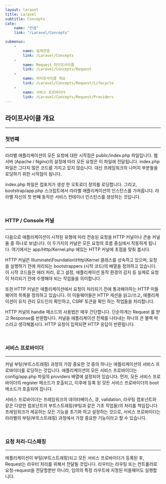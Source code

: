 ```yaml
---
layout: laravel
title: Laravel
subtitle: Concepts
cate:
    name: "컨셉"
    link: "/Laravel/Concepts"

submenus:
    -
        name: 설계컨셉
        link: /Laravel/Concepts
    -
        name: Request 라이프사이클
        link: /Laravel/Concepts/Request
    -
        name: 라이프사이클 개요
        link: /Laravel/Concepts/Request/Lifecycle
    -
        name: 서비스 프로바이더
        link: /Laravel/Concepts/Request/Providers
---
```


## 라이프사이클 개요
---

### 첫번째
---

라라벨 애플리케이션의 모든 요청에 대한 시작점은 public/index.php 파일입니다. 웹서버 (Apache / Nginx)의 설정에 따라 모든 요청은 이 파일에 전달됩니다. index.php 파일은 그다지 많은 코드를 가지고 있지 않습니다. 대신 프레임워크의 나머지 부분들을 로딩하기 위한 시작점이 됩니다.

index.php 파일은 컴포저가 생성 한 오토로더 정의를 로딩합니다. 그리고, bootstrap/app.php 스크립트에서 라라벨 애플리케이션의 인스턴스를 가져옵니다. 라라벨 자신의 첫 번째 동작은 서비스 컨테이너 인스턴스를 생성하는 것입니다.

<br>

### HTTP / Console 커널
---

다음으로 애플리케이션이 시작된 유형에 따라 전송된 요청을 HTTP 커널이나 콘솔 커널 둘 중 하나로 보냅니다. 이 두가지의 커널은 모든 요청의 흐름 중심에서 작동하게 됩니다. 여기에서는 app/Http/Kernel.php 에있는 HTTP 커널에 초점을 맞춰 봅시다.

HTTP 커널은 Illuminate\Foundation\Http\Kernel 클래스를 상속하고 있으며, 요청을 실행하기 전에 처리되는 bootstrappers (시작 코드)의 배열을 정의하고 있습니다. 이 시작 코드들은 에러 처리, 로그 설정, 애플리케이션 동작 환경의 감지 등 실제로 요청이 처리되기 전에 수행해야 되는 작업들을 의미합니다.

또한 HTTP 커널은 애플리케이션에서 요청이 처리되기 전에 통과해야하는 HTTP 미들웨어의 목록을 정의하고 있습니다. 이 미들웨어들은 HTTP 세션을 읽고/쓰고, 애플리케이션이 유지 관리 모드인지 확인하고, CSRF 토큰을 확인 하는 작업들을 처리합니다.

HTTP 커널의 handle 메소드의 사용법은 매우 간단합니다. 단순하게는 Request 를 받고 Response를 반환합니다. 커널을 애플리케이션 전체를 나타내는 하나의 큰 블랙 박스라고 생각해봅시다. HTTP 요청이 입력되면 HTTP 응답이 반환됩니다.

<br>

### 서비스 프로바이더
---

커널 부팅(부트스트래핑) 과정의 가장 중요한 것 중의 하나는 애플리케이션의 서비스 프로바이더를 로딩하는 것입니다. 애플리케이션의 모든 서비스 프로바이더는 config/app.php 파일의 providers 배열에 설정되어 있습니다. 먼저, 모든 서비스 프로바이더의 register 메소드가 호출되고, 이후에 등록 된 모든 서비스 프로바이더의 boot 메소드가 호출되어 집니다.

서비스 프로바이더는 프레임워크의 데이터베이스, 큐, validation, 라우팅 컴포넌트와 같은 다양한 컴포넌트의 부트스트래핑(부팅과 같은 기초 작업들)의 처리를 책임집니다. 프레임워크가 제공하는 모든 기능을 초기화 하고 설정하는 것으로, 서비스 프로바이더는 라라벨의 부팅(부트스트래핑) 과정에서 가장 중요한 기능이라고 할 수 있습니다.

<br>

### 요청 처리-디스패칭
---

애플리케이션이 부팅(부트스트래핑)되고 모든 서비스 프로바이더가 등록된 후, Request는 라우터 처리를 위해서 전달될 것입니다. 라우터는 라우팅 또는 컨트롤러로 요청-request을 전달할뿐만 아니라, 임의의 특정 라우트에 지정된 미들웨어도 실행합니다.

<br>